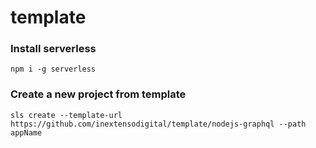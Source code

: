 # template

### Install serverless

```
npm i -g serverless
```

### Create a new project from template

```
sls create --template-url https://github.com/inextensodigital/template/nodejs-graphql --path appName
```

